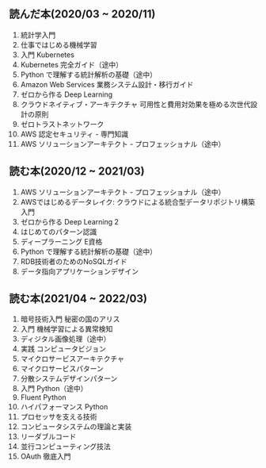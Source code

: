 ## 読んだ本(2020/03 ~ 2020/11)
1. 統計学入門
1. 仕事ではじめる機械学習
1. 入門 Kubernetes
1. Kubernetes 完全ガイド（途中）
1. Python で理解する統計解析の基礎（途中）
1. Amazon Web Services 業務システム設計・移行ガイド
1. ゼロから作る Deep Learning
1. クラウドネイティブ・アーキテクチャ 可用性と費用対効果を極める次世代設計の原則
1. ゼロトラストネットワーク
1. AWS 認定セキュリティ - 専門知識
1. AWS ソリューションアーキテクト - プロフェッショナル（途中）

## 読む本(2020/12 ~ 2021/03)
1. AWS ソリューションアーキテクト - プロフェッショナル（途中）
1. AWSではじめるデータレイク: クラウドによる統合型データリポジトリ構築入門
1. ゼロから作る Deep Learning 2
1. はじめてのパターン認識
1. ディープラーニング E資格
1. Python で理解する統計解析の基礎（途中）
1. RDB技術者のためのNoSQLガイド
1. データ指向アプリケーションデザイン

## 読む本(2021/04 ~ 2022/03)
1. 暗号技術入門 秘密の国のアリス
1. 入門 機械学習による異常検知
1. ディジタル画像処理（途中）
1. 実践 コンピュータビジョン
1. マイクロサービスアーキテクチャ
1. マイクロサービスパターン
1. 分散システムデザインパターン
1. 入門 Python（途中）
1. Fluent Python
1. ハイパフォーマンス Python
1. プロセッサを支える技術
1. コンピュータシステムの理論と実装
1. リーダブルコード
1. 並行コンピューティング技法
1. OAuth 徹底入門
